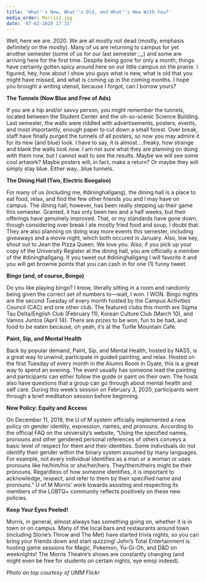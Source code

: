 ```yaml
---
title: 'What''s New, What''s Old, and What''s New With You?'
media_order: Morris2.jpg
date: '07-02-2020 17:31'
---
```


Well, here we are. 2020. We are all mostly not dead (mostly, emphasis definitely on the mostly). Many of us are returning to campus for yet another semester (some of us for our last semester ;_;) and some are arriving here for the first time. Despite being gone for only a month, things have certainly gotten spicy around here on our little campus on the prairie. I  figured, hey, how about I show you guys what is new, what is old that you might have missed, and what is coming up in the coming months. I hope you brought a writing utensil, because I forgot, can I borrow yours?

**The Tunnels (Now Blue and Free of Ads)**

If you are a hip and/or savvy person, you might remember the tunnels, located between the Student Center and the oh-so-scenic Science Building. Last semester, the walls were riddled with advertisements, posters, events, and most importantly, enough paper to cut down a small forest. Over break, staff have finally purged the tunnels of all posters, so now you may admire it for its new (and blue) look. I have to say, it is almost....freaky, how strange and blank the walls look now. I am not sure what they are planning on doing with them now, but I cannot wait to see the results. Maybe we will see some cool artwork? Maybe posters will, in fact, make a return? Or maybe they will simply stay blue. Either way...blue tunnels.

**The Dining Hall (Two, Electric Boogaloo)**

For many of us (including me, #dininghallgang), the dining hall is a place to eat food, relax, and find the few other friends you and I may have on campus. The dining hall, however, has been really stepping up their game this semester. Granted, it has only been two and a half weeks, but their offerings have genuinely improved. That, or my standards have gone down, though considering over break I ate mostly fried food and soup, I doubt that. They are also planning on doing way more events this semester, including giveaways and a movie night, which both occured in January. Also, low key, shout out to Jean the Pizza Queen. We love you. Also, if you pick up your copy of the University Register at the dining hall, you are officially a member of the #dininghallgang. If you tweet out #dininghallgang I will favorite it and you will get brownie points that you can cash in for one (1) funny tweet.

**Bingo (and, of course, Bongo)**

Do you like playing bingo? I know, literally sitting in a room and randomly being given the correct set of numbers to—wait, I won. I WON. Bingo nights are the second Tuesday of every month hosted by the Campus Activities Council (CAC) and one other club. The featured clubs this month are Sigma Tau Delta/English Club (February 11), Korean Culture Club (March 10), and Vamos Juntos (April 14). There are prizes to be won, fun to be had, and food to be eaten because, oh yeah, it’s at the Turtle Mountain Cafe.

**Paint, Sip, and Mental Health**

Back by popular demand, Paint, Sip, and Mental Health, hosted by NASS, is a great way to unwind, participate in guided painting, and relax. Hosted on the first Tuesday of every month in the Alumni Room in Oyate, this is a great way to spend an evening. The event usually has someone lead the painting and participants can either follow the guide or paint on their own. The hosts also have questions that a group can go through about mental health and self care. During this week’s session on February 3, 2020, participants went through a brief meditation session before beginning.

**New Policy: Equity and Access**

On December 11, 2019, the U of M system officially implemented a new policy on gender identity, expression, names, and pronouns. According to the official FAQ on the university’s website, “Using the specified names, pronouns and other gendered personal references of others conveys a basic level of respect for them and their identities. Some individuals do not identify their gender within the binary system assumed by many languages. For example, not every individual identifies as a man or a woman or uses pronouns like he/him/his or she/her/hers. They/them/theirs might be their pronouns. Regardless of how someone identifies, it is important to acknowledge, respect, and refer to them by their specified name and pronouns.” U of M Morris’ work towards assisting and respecting its members of the LGBTQ+ community reflects positively on these new policies.

**Keep Your Eyes Peeled!**

Morris, in general, almost always has something going on, whether it is in town or on campus. Many of the local bars and restaurants around town (including Stone’s Throw and The Met) have started trivia nights, so you can bring your friends down and start quizzing! John’s Total Entertainment is hosting game sessions for Magic, Pokemon, Yu-Gi-Oh, and D&D on weeknights! The Morris Theatre’s shows are constantly changing (and might even be free for students on certain nights, eye emoji indeed).

_Photo on top courtesy of UMM Flickr_